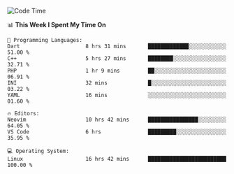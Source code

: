 <!-- [![Top Langs](https://github-readme-stats.vercel.app/api/top-langs/?username=gagahsyuja&theme=dracula&hide_border=true&border_radius=7)](https://github.com/anuraghazra/github-readme-stats) -->

<!--START_SECTION:waka-->
![Code Time](http://img.shields.io/badge/Code%20Time-684%20hrs%2051%20mins-blue)

📊 **This Week I Spent My Time On** 

```text
💬 Programming Languages: 
Dart                     8 hrs 31 mins       █████████████░░░░░░░░░░░░   51.00 % 
C++                      5 hrs 27 mins       ████████░░░░░░░░░░░░░░░░░   32.71 % 
PHP                      1 hr 9 mins         ██░░░░░░░░░░░░░░░░░░░░░░░   06.91 % 
INI                      32 mins             █░░░░░░░░░░░░░░░░░░░░░░░░   03.22 % 
YAML                     16 mins             ░░░░░░░░░░░░░░░░░░░░░░░░░   01.60 % 

🔥 Editors: 
Neovim                   10 hrs 42 mins      ████████████████░░░░░░░░░   64.05 % 
VS Code                  6 hrs               █████████░░░░░░░░░░░░░░░░   35.95 % 

💻 Operating System: 
Linux                    16 hrs 42 mins      █████████████████████████   100.00 % 
```


<!--END_SECTION:waka-->
